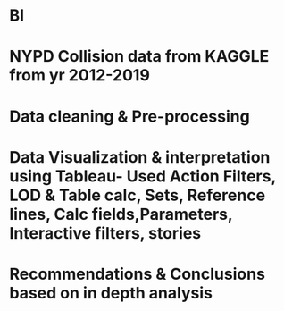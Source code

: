 # BI
# NYPD Collision data from KAGGLE from yr 2012-2019
# Data cleaning & Pre-processing
# Data Visualization & interpretation using Tableau- Used Action Filters, LOD & Table calc, Sets, Reference lines, Calc fields,Parameters, Interactive filters, stories
# Recommendations & Conclusions based on in depth analysis

